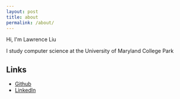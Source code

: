 ```yaml
---
layout: post
title: about
permalink: /about/
---
```


Hi, I'm Lawrence Liu

I study computer science at the University of Maryland College Park


## Links

- [Github](https://www.github.com/blerud)
- [LinkedIn](https://www.linkedin.com/in/lliu301)
